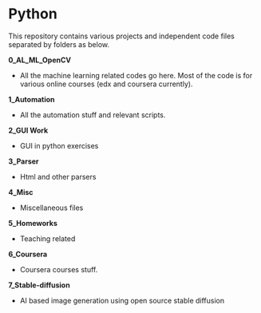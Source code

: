 # Python
This repository contains various projects and independent code files separated by folders as below.

**0_AL_ML_OpenCV**
- All the machine learning related codes go here. Most of the code is for various online courses (edx and coursera currently).

**1_Automation**
- All the automation stuff and relevant scripts.

**2_GUI Work**
- GUI in python exercises

**3_Parser**
- Html and other parsers

**4_Misc**
- Miscellaneous files

**5_Homeworks**
- Teaching related

**6_Coursera**
- Coursera courses stuff.

**7_Stable-diffusion**
- AI based image generation using open source stable diffusion